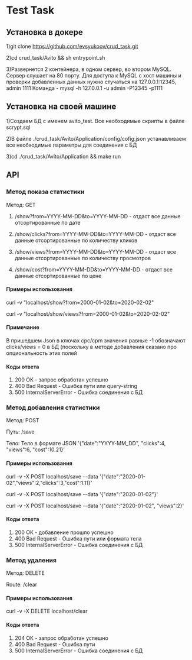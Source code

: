 #  Test Task

## Установка в докере

1)git clone https://github.com/evsyukoov/crud_task.git

2)cd crud_task/Avito && sh entrypoint.sh

3)Развернется 2 контейнера, в одном сервер, во втором MySQL. Сервер слушает на 80 порту.
Для доступа к MySQL c хост машины и проверки добавленных данных нужно стучаться на 127.0.0.1:12345, admin 1111
Команда - mysql -h 127.0.0.1 -u admin -P12345 -p1111

##  Установка на своей машине

1)Создаем БД с именем avito_test.  Все необходимые скрипты в файле scrypt.sql

2)В файле ./crud_task/Avito/Application/config/cofig.json устанавливаем все необходимые параметры для соединения с БД

3)cd ./crud_task/Avito/Application && make run

## API

### Метод показа статистики

Метод: GET

1) /show?from=YYYY-MM-DD&to=YYYY-MM-DD - отдаст все данные отсортированные по дате
   
2) /show/clicks?from=YYYY-MM-DD&to=YYYY-MM-DD - отдаст все данные отсортированные по количеству кликов
   
3) /show/views?from=YYYY-MM-DD&to=YYYY-MM-DD - отдаст все данные отсортированные по количеству просмотров
   
4) /show/cost?from=YYYY-MM-DD&to=YYYY-MM-DD - отдаст все данные отсортированные по цене

#### Примеры использования

curl -v  "localhost/show?from=2000-01-02&to=2020-02-02"

curl -v  "localhost/show/views?from=2000-01-02&to=2020-02-02"

#### Примечание

В пришедшем Json в ключах cpc/cpm значения равные -1 обозначают clicks/views = 0 в БД (поскольку в методе добавления сказано про опциональность этих полей 

#### Коды ответа

1) 200 OK - запрос обработан успешно
2) 400 Bad Request - Ошибка пути или query-string
3) 500  InternalServerError - Ошибка соединения с БД

### Метод добавления статистики

Метод: POST

Путь: /save

Тело:  Тело в формате JSON '{"date":"YYYY-MM_DD", "clicks":4, "views":6, "cost":10.21}'

#### Примеры использования

curl -v -X POST localhost/save --data '{"date":"2020-01-02","views":2,"clicks":3,"cost":1.11}'

curl -v -X POST localhost/save --data '{"date":"2020-01-02"}'

curl -v -X POST localhost/save --data '{"date":"2020-01-02", "views":2}'

#### Коды ответа

1) 200 OK - добавление прошло успешно
2) 400 Bad Request - Ошибка пути или формата тела
3) 500  InternalServerError - Ошибка соединения с БД
   

### Метод удаления

Метод: DELETE

Route: /clear

#### Примеры использования

curl -v -X DELETE localhost/clear

#### Коды ответа

1) 204 OK - запрос обработан успешно
2) 400 Bad Request - Ошибка пути
3) 500  InternalServerError - Ошибка соединения с БД